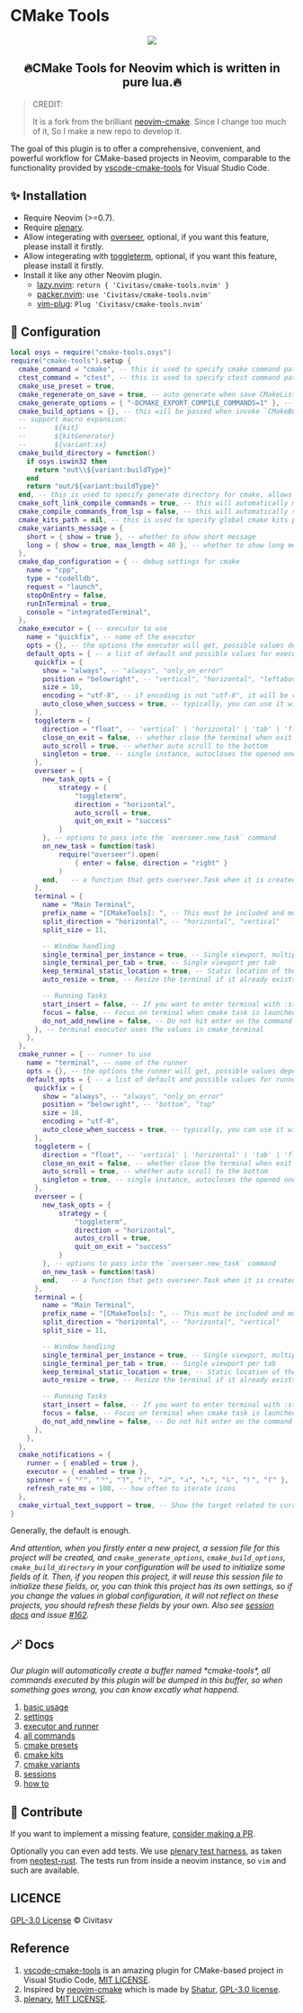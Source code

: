 # CMake Tools

<p align="center"><img src="./docs/images/demo.gif"/></p>

<h2 align="center">🔥CMake Tools for Neovim which is written in pure lua.🔥</h2>

> CREDIT:
>
> It is a fork from the brilliant [neovim-cmake](https://github.com/Shatur/neovim-cmake). Since I change too much of it, So I make a new repo to develop it.

The goal of this plugin is to offer a comprehensive, convenient, and powerful workflow for CMake-based projects in Neovim, comparable to the functionality provided by [vscode-cmake-tools](https://github.com/microsoft/vscode-cmake-tools) for Visual Studio Code.

## :sparkles: Installation

- Require Neovim (>=0.7).
- Require [plenary](https://github.com/nvim-lua/plenary.nvim).
- Allow integerating with [overseer](https://github.com/stevearc/overseer.nvim), optional, if you want this feature, please install it firstly.
- Allow integerating with [toggleterm](https://github.com/akinsho/toggleterm.nvim), optional, if you want this feature, please install it firstly.
- Install it like any other Neovim plugin.
  - [lazy.nvim](https://github.com/folke/lazy.nvim): `return { 'Civitasv/cmake-tools.nvim' }`
  - [packer.nvim](https://github.com/wbthomason/packer.nvim): `use 'Civitasv/cmake-tools.nvim'`
  - [vim-plug](https://github.com/junegunn/vim-plug): `Plug 'Civitasv/cmake-tools.nvim'`

## :balloon: Configuration

```lua
local osys = require("cmake-tools.osys")
require("cmake-tools").setup {
  cmake_command = "cmake", -- this is used to specify cmake command path
  ctest_command = "ctest", -- this is used to specify ctest command path
  cmake_use_preset = true,
  cmake_regenerate_on_save = true, -- auto generate when save CMakeLists.txt
  cmake_generate_options = { "-DCMAKE_EXPORT_COMPILE_COMMANDS=1" }, -- this will be passed when invoke `CMakeGenerate`
  cmake_build_options = {}, -- this will be passed when invoke `CMakeBuild`
  -- support macro expansion:
  --       ${kit}
  --       ${kitGenerator}
  --       ${variant:xx}
  cmake_build_directory = function()
    if osys.iswin32 then
      return "out\\${variant:buildType}"
    end
    return "out/${variant:buildType}"
  end, -- this is used to specify generate directory for cmake, allows macro expansion, can be a string or a function returning the string, relative to cwd.
  cmake_soft_link_compile_commands = true, -- this will automatically make a soft link from compile commands file to project root dir
  cmake_compile_commands_from_lsp = false, -- this will automatically set compile commands file location using lsp, to use it, please set `cmake_soft_link_compile_commands` to false
  cmake_kits_path = nil, -- this is used to specify global cmake kits path, see CMakeKits for detailed usage
  cmake_variants_message = {
    short = { show = true }, -- whether to show short message
    long = { show = true, max_length = 40 }, -- whether to show long message
  },
  cmake_dap_configuration = { -- debug settings for cmake
    name = "cpp",
    type = "codelldb",
    request = "launch",
    stopOnEntry = false,
    runInTerminal = true,
    console = "integratedTerminal",
  },
  cmake_executor = { -- executor to use
    name = "quickfix", -- name of the executor
    opts = {}, -- the options the executor will get, possible values depend on the executor type. See `default_opts` for possible values.
    default_opts = { -- a list of default and possible values for executors
      quickfix = {
        show = "always", -- "always", "only_on_error"
        position = "belowright", -- "vertical", "horizontal", "leftabove", "aboveleft", "rightbelow", "belowright", "topleft", "botright", use `:h vertical` for example to see help on them
        size = 10,
        encoding = "utf-8", -- if encoding is not "utf-8", it will be converted to "utf-8" using `vim.fn.iconv`
        auto_close_when_success = true, -- typically, you can use it with the "always" option; it will auto-close the quickfix buffer if the execution is successful.
      },
      toggleterm = {
        direction = "float", -- 'vertical' | 'horizontal' | 'tab' | 'float'
        close_on_exit = false, -- whether close the terminal when exit
        auto_scroll = true, -- whether auto scroll to the bottom
        singleton = true, -- single instance, autocloses the opened one, if present
      },
      overseer = {
        new_task_opts = {
            strategy = {
                "toggleterm",
                direction = "horizontal",
                auto_scroll = true,
                quit_on_exit = "success"
            }
        }, -- options to pass into the `overseer.new_task` command
        on_new_task = function(task)
            require("overseer").open(
                { enter = false, direction = "right" }
            )
        end,   -- a function that gets overseer.Task when it is created, before calling `task:start`
      },
      terminal = {
        name = "Main Terminal",
        prefix_name = "[CMakeTools]: ", -- This must be included and must be unique, otherwise the terminals will not work. Do not use a simple spacebar " ", or any generic name
        split_direction = "horizontal", -- "horizontal", "vertical"
        split_size = 11,

        -- Window handling
        single_terminal_per_instance = true, -- Single viewport, multiple windows
        single_terminal_per_tab = true, -- Single viewport per tab
        keep_terminal_static_location = true, -- Static location of the viewport if avialable
        auto_resize = true, -- Resize the terminal if it already exists

        -- Running Tasks
        start_insert = false, -- If you want to enter terminal with :startinsert upon using :CMakeRun
        focus = false, -- Focus on terminal when cmake task is launched.
        do_not_add_newline = false, -- Do not hit enter on the command inserted when using :CMakeRun, allowing a chance to review or modify the command before hitting enter.
      }, -- terminal executor uses the values in cmake_terminal
    },
  },
  cmake_runner = { -- runner to use
    name = "terminal", -- name of the runner
    opts = {}, -- the options the runner will get, possible values depend on the runner type. See `default_opts` for possible values.
    default_opts = { -- a list of default and possible values for runners
      quickfix = {
        show = "always", -- "always", "only_on_error"
        position = "belowright", -- "bottom", "top"
        size = 10,
        encoding = "utf-8",
        auto_close_when_success = true, -- typically, you can use it with the "always" option; it will auto-close the quickfix buffer if the execution is successful.
      },
      toggleterm = {
        direction = "float", -- 'vertical' | 'horizontal' | 'tab' | 'float'
        close_on_exit = false, -- whether close the terminal when exit
        auto_scroll = true, -- whether auto scroll to the bottom
        singleton = true, -- single instance, autocloses the opened one, if present
      },
      overseer = {
        new_task_opts = {
            strategy = {
                "toggleterm",
                direction = "horizontal",
                autos_croll = true,
                quit_on_exit = "success"
            }
        }, -- options to pass into the `overseer.new_task` command
        on_new_task = function(task)
        end,   -- a function that gets overseer.Task when it is created, before calling `task:start`
      },
      terminal = {
        name = "Main Terminal",
        prefix_name = "[CMakeTools]: ", -- This must be included and must be unique, otherwise the terminals will not work. Do not use a simple spacebar " ", or any generic name
        split_direction = "horizontal", -- "horizontal", "vertical"
        split_size = 11,

        -- Window handling
        single_terminal_per_instance = true, -- Single viewport, multiple windows
        single_terminal_per_tab = true, -- Single viewport per tab
        keep_terminal_static_location = true, -- Static location of the viewport if avialable
        auto_resize = true, -- Resize the terminal if it already exists

        -- Running Tasks
        start_insert = false, -- If you want to enter terminal with :startinsert upon using :CMakeRun
        focus = false, -- Focus on terminal when cmake task is launched.
        do_not_add_newline = false, -- Do not hit enter on the command inserted when using :CMakeRun, allowing a chance to review or modify the command before hitting enter.
      },
    },
  },
  cmake_notifications = {
    runner = { enabled = true },
    executor = { enabled = true },
    spinner = { "⠋", "⠙", "⠹", "⠸", "⠼", "⠴", "⠦", "⠧", "⠇", "⠏" }, -- icons used for progress display
    refresh_rate_ms = 100, -- how often to iterate icons
  },
  cmake_virtual_text_support = true, -- Show the target related to current file using virtual text (at right corner)
}
```

Generally, the default is enough.

*And attention, when you firstly enter a new project, a session file for this project will be created, and `cmake_generate_options`, `cmake_build_options`, `cmake_build_directory` in your configuration will be used to initialize some fields of it. Then, if you reopen this project, it will reuse this session file to initialize these fields, or, you can think this project has its own settings, so if you change the values in global configuration, it will not reflect on these projects, you should refresh these fields by your own. Also see [session docs](./docs/sessions.md) and issue [#162](https://github.com/Civitasv/cmake-tools.nvim/issues/162).*

## :magic_wand: Docs

*Our plugin will automatically create a buffer named \*cmake-tools\*, all commands executed by this plugin will be dumped in this buffer, so when something goes wrong, you can know excatly what happend.*

1. [basic usage](./docs/basic_usage.md)
2. [settings](./docs/settings.md)
3. [executor and runner](./docs/executor_and_runner.md)
4. [all commands](./docs/all_commands.md)
5. [cmake presets](./docs/cmake_presets.md)
6. [cmake kits](./docs/cmake_kits.md)
7. [cmake variants](./docs/cmake_variants.md)
8. [sessions](./docs/sessions.md)
9. [how to](./docs/howto.md)

## :muscle: Contribute

If you want to implement a missing feature, [consider making a PR](./docs/contribute.md).

Optionally you can even add tests. We use [plenary test harness](https://github.com/nvim-lua/plenary.nvim#plenarytest_harness), as taken from [neotest-rust](https://github.com/rouge8/neotest-rust).
The tests run from inside a neovim instance, so `vim` and such are available.

## LICENCE

[GPL-3.0 License](https://www.gnu.org/licenses/gpl-3.0.html) © Civitasv

## Reference

1. [vscode-cmake-tools](https://github.com/microsoft/vscode-cmake-tools) is an amazing plugin for CMake-based project in Visual Studio Code, [MIT LICENSE](https://github.com/microsoft/vscode-cmake-tools/blob/main/LICENSE.txt).
2. Inspired by [neovim-cmake](https://github.com/Shatur/neovim-cmake) which is made by [Shatur](https://github.com/Shatur), [GPL-3.0 license](https://github.com/Shatur/neovim-cmake/blob/master/COPYING).
3. [plenary](https://github.com/nvim-lua/plenary.nvim), [MIT LICENSE](https://github.com/nvim-lua/plenary.nvim/blob/master/LICENSE).
